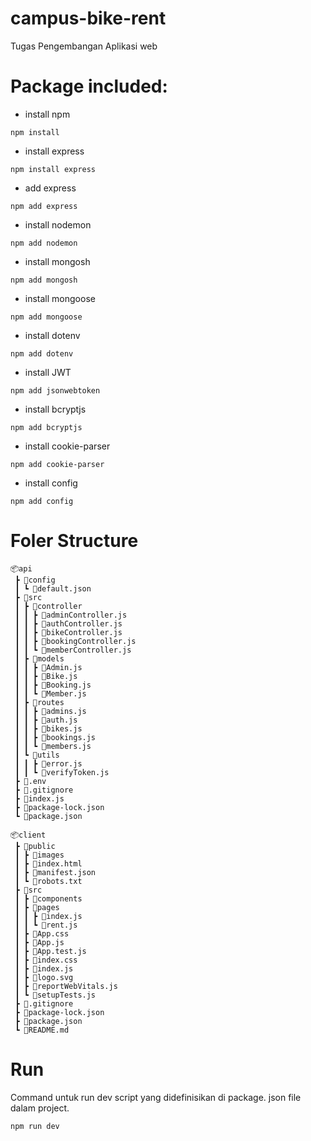 # campus-bike-rent
Tugas Pengembangan Aplikasi web

# Package included:
- install npm
```
npm install
```
- install express
```
npm install express
```
- add express
```
npm add express
```
- install nodemon
```
npm add nodemon
```
- install mongosh
```
npm add mongosh
```
- install mongoose
```
npm add mongoose
```
- install dotenv
```
npm add dotenv
```
- install JWT
```
npm add jsonwebtoken
```
- install bcryptjs
```
npm add bcryptjs
```
- install cookie-parser
```
npm add cookie-parser
```
- install config
```
npm add config
```
# Foler Structure
```
📦api
 ┣ 📂config
 ┃ ┗ 📜default.json
 ┣ 📂src
 ┃ ┣ 📂controller
 ┃ ┃ ┣ 📜adminController.js
 ┃ ┃ ┣ 📜authController.js
 ┃ ┃ ┣ 📜bikeController.js
 ┃ ┃ ┣ 📜bookingController.js
 ┃ ┃ ┗ 📜memberController.js
 ┃ ┣ 📂models
 ┃ ┃ ┣ 📜Admin.js
 ┃ ┃ ┣ 📜Bike.js
 ┃ ┃ ┣ 📜Booking.js
 ┃ ┃ ┗ 📜Member.js
 ┃ ┣ 📂routes
 ┃ ┃ ┣ 📜admins.js
 ┃ ┃ ┣ 📜auth.js
 ┃ ┃ ┣ 📜bikes.js
 ┃ ┃ ┣ 📜bookings.js
 ┃ ┃ ┗ 📜members.js
 ┃ ┗ 📂utils
 ┃ ┃ ┣ 📜error.js
 ┃ ┃ ┗ 📜verifyToken.js
 ┣ 📜.env
 ┣ 📜.gitignore
 ┣ 📜index.js
 ┣ 📜package-lock.json
 ┗ 📜package.json

📦client
 ┣ 📂public
 ┃ ┣ 📂images
 ┃ ┣ 📜index.html
 ┃ ┣ 📜manifest.json
 ┃ ┗ 📜robots.txt
 ┣ 📂src
 ┃ ┣ 📂components
 ┃ ┣ 📂pages
 ┃ ┃ ┣ 📜index.js
 ┃ ┃ ┗ 📜rent.js
 ┃ ┣ 📜App.css
 ┃ ┣ 📜App.js
 ┃ ┣ 📜App.test.js
 ┃ ┣ 📜index.css
 ┃ ┣ 📜index.js
 ┃ ┣ 📜logo.svg
 ┃ ┣ 📜reportWebVitals.js
 ┃ ┗ 📜setupTests.js
 ┣ 📜.gitignore
 ┣ 📜package-lock.json
 ┣ 📜package.json
 ┗ 📜README.md
 ```

# Run
Command untuk run dev script yang didefinisikan di package. json file dalam project.
```
npm run dev
```
